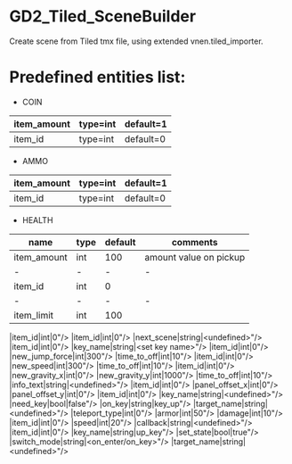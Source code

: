 # GD2_Tiled_SceneBuilder

Create scene from Tiled tmx file, using extended vnen.tiled_importer.


# Predefined entities list:

- COIN

|item_amount|type=int|default=1|
|-|-|-|
|item_id|type=int|default=0

- AMMO

|item_amount|type=int|default=1|
| - | - | - |
|item_id|type=int|default=0


- HEALTH

|name|type|default|comments|
|-|-|-|-|
| item_amount | int | 100 | amount value on pickup|
|-|-|-|-|
|item_id|int|0|
|-|-|-|-|
|item_limit|int|100|


 </objecttype>
 <objecttype name="START_POINT" color="#55aa00">
|item_id|int|0"/>
 </objecttype>
 <objecttype name="END_POINT" color="#55aa00">
|item_id|int|0"/>
|next_scene|string|&lt;undefined&gt;"/>
 </objecttype>
 <objecttype name="KEY" color="#0000ff">
|item_id|int|0"/>
|key_name|string|&lt;set key name&gt;"/>
 </objecttype>
 <objecttype name="POWER_UP_JUMP" color="#5500ff">
|item_id|int|0"/>
|new_jump_force|int|300"/>
|time_to_off|int|10"/>
 </objecttype>
 <objecttype name="POWER_UP_SPEED" color="#5500ff">
|item_id|int|0"/>
|new_speed|int|300"/>
|time_to_off|int|10"/>
 </objecttype>
 <objecttype name="POWER_UP_GRAVITY" color="#5500ff">
|item_id|int|0"/>
|new_gravity_x|int|0"/>
|new_gravity_y|int|1000"/>
|time_to_off|int|10"/>
 </objecttype>
 <objecttype name="MSG_INFO" color="#ffffff">
|info_text|string|&lt;undefined&gt;"/>
|item_id|int|0"/>
|panel_offset_x|int|0"/>
|panel_offset_y|int|0"/>
 </objecttype>
 <objecttype name="TELEPORT" color="#a0a0a4">
|item_id|int|0"/>
|key_name|string|&lt;undefined&gt;"/>
|need_key|bool|false"/>
|on_key|string|key_up"/>
|target_name|string|&lt;undefined&gt;"/>
|teleport_type|int|0"/>
 </objecttype>
 <objecttype name="occluder" color="#f5f5ff"/>
 <objecttype name="ENEMY_H" color="#ff0000">
|armor|int|50"/>
|damage|int|10"/>
|item_id|int|0"/>
|speed|int|20"/>
 </objecttype>
 <objecttype name="SWITCH" color="#a0a0a4">
|callback|string|&lt;undefined&gt;"/>
|item_id|int|0"/>
|key_name|string|up_key"/>
|set_state|bool|true"/>
|switch_mode|string|&lt;on_enter/on_key&gt;"/>
|target_name|string|&lt;undefined&gt;"/>
 </objecttype>
</objecttypes>
